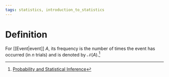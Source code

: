 ```yaml
---
tags: statistics, introduction_to_statistics
---
```


# Definition

For [[Event|event]] $A$, its frequency is the number of times the event has occurred (in $n$ trials) and is denoted by $\mathcal{N}(A)$.[^1]

[^1]: [Probability and Statistical Inference](zotero://open-pdf/library/items/RM5FREYV?page=13)